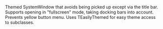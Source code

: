 Themed SystemWindow that avoids being picked up except via the title bar. Supports opening in "fullscreen" mode, taking docking bars into account.Prevents yellow button menu.Uses TEasilyThemed for easy theme access to subclasses.
